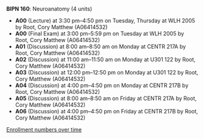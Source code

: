 **BIPN 160**: Neuroanatomy (4 units)

- **A00** (Lecture) at 3:30 pm–4:50 pm on Tuesday, Thursday at WLH 2005 by Root, Cory Matthew (A06414532)
- **A00** (Final Exam) at 3:00 pm–5:59 pm on Tuesday at WLH 2005 by Root, Cory Matthew (A06414532)
- **A01** (Discussion) at 8:00 am–8:50 am on Monday at CENTR 217A by Root, Cory Matthew (A06414532)
- **A02** (Discussion) at 11:00 am–11:50 am on Monday at U301 122 by Root, Cory Matthew (A06414532)
- **A03** (Discussion) at 12:00 pm–12:50 pm on Monday at U301 122 by Root, Cory Matthew (A06414532)
- **A04** (Discussion) at 4:00 pm–4:50 pm on Monday at CENTR 217B by Root, Cory Matthew (A06414532)
- **A05** (Discussion) at 8:00 am–8:50 am on Friday at CENTR 217A by Root, Cory Matthew (A06414532)
- **A06** (Discussion) at 4:00 pm–4:50 pm on Friday at CENTR 217B by Root, Cory Matthew (A06414532)

[Enrollment numbers over time](./BIPN160.tsv)
